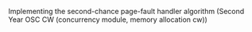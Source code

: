 Implementing the second-chance page-fault handler algorithm
(Second Year OSC CW (concurrency module, memory allocation cw))
